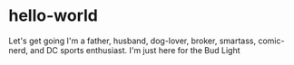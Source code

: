 # hello-world
Let's get going
I'm a father, husband, dog-lover, broker, smartass, comic-nerd, and DC sports enthusiast.
I'm just here for the Bud Light
